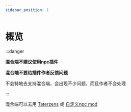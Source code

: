 ```yaml
---
sidebar_position: 1
---
```


# 概览

:::danger

**混合端不建议使用npc插件**

**混合端不要给插件作者反馈问题**

不会特地去支持混合端，会出现不少问题，而且作者不会处理

:::

混合端可以去用 [Taterzens](https://www.mcmod.cn/class/3837.html) 或 [自定义npc mod](https://www.mcmod.cn/class/45.html)
